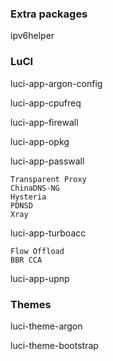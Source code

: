 ### Extra packages

ipv6helper

### LuCI

luci-app-argon-config

luci-app-cpufreq

luci-app-firewall

luci-app-opkg

luci-app-passwall

    Transparent Proxy
    ChinaDNS-NG
    Hysteria
    PDNSD
    Xray

luci-app-turboacc

    Flow Offload
    BBR CCA

luci-app-upnp

### Themes

luci-theme-argon

luci-theme-bootstrap
